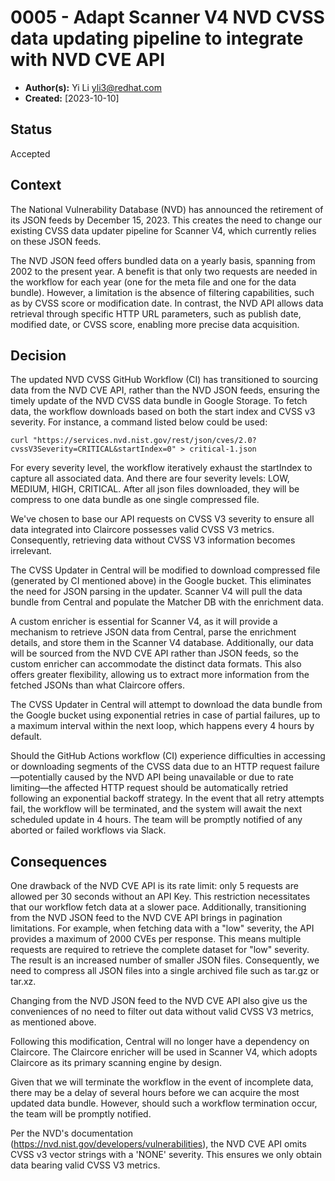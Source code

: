 # 0005 - Adapt Scanner V4 NVD CVSS data updating pipeline to integrate with NVD CVE API

- **Author(s):** Yi Li <yli3@redhat.com>
- **Created:** [2023-10-10]

## Status

Accepted

## Context

The National Vulnerability Database (NVD) has announced the retirement of its JSON feeds by December 15, 2023. This creates the need to change our existing CVSS data updater pipeline for Scanner V4, which currently relies on these JSON feeds. 

The NVD JSON feed offers bundled data on a yearly basis, spanning from 2002 to the present year. A benefit is that only two requests are needed in the workflow for each year (one for the meta file and one for the data bundle). However, a limitation is the absence of filtering capabilities, such as by CVSS score or modification date. In contrast, the NVD API allows data retrieval through specific HTTP URL parameters, such as publish date, modified date, or CVSS score, enabling more precise data acquisition.

## Decision

The updated NVD CVSS GitHub Workflow (CI) has transitioned to sourcing data from the NVD CVE API, rather than the NVD JSON feeds, ensuring the timely update of the NVD CVSS data bundle in Google Storage. To fetch data, the workflow downloads based on both the start index and CVSS v3 severity. For instance, a command listed below could be used: 
```
curl "https://services.nvd.nist.gov/rest/json/cves/2.0?cvssV3Severity=CRITICAL&startIndex=0" > critical-1.json
``` 
For every severity level, the workflow iteratively exhaust the startIndex to capture all associated data. And there are four severity levels: LOW, MEDIUM, HIGH, CRITICAL. After all json files downloaded, they will be compress to one data bundle as one single compressed file.

We've chosen to base our API requests on CVSS V3 severity to ensure all data integrated into Claircore possesses valid CVSS V3 metrics. Consequently, retrieving data without CVSS V3 information becomes irrelevant.

The CVSS Updater in Central will be modified to download compressed file (generated by CI mentioned above) in the Google bucket. This eliminates the need for JSON parsing in the updater. Scanner V4 will pull the data bundle from Central and populate the Matcher DB with the enrichment data.

A custom enricher is essential for Scanner V4, as it will provide a mechanism to retrieve JSON data from Central, parse the enrichment details, and store them in the Scanner V4 database.  Additionally, our data will be sourced from the NVD CVE API rather than JSON feeds, so the custom enricher can accommodate the distinct data formats. This also offers greater flexibility, allowing us to extract more information from the fetched JSONs than what Claircore offers.

The CVSS Updater in Central will attempt to download the data bundle from the Google bucket using exponential retries in case of partial failures, up to a maximum interval within the next loop, which happens every 4 hours by default.

Should the GitHub Actions workflow (CI) experience difficulties in accessing or downloading segments of the CVSS data due to an HTTP request failure—potentially caused by the NVD API being unavailable or due to rate limiting—the affected HTTP request should be automatically retried following an exponential backoff strategy. In the event that all retry attempts fail, the workflow will be terminated, and the system will await the next scheduled update in 4 hours. The team will be promptly notified of any aborted or failed workflows via Slack.

## Consequences

One drawback of the NVD CVE API is its rate limit: only 5 requests are allowed per 30 seconds without an API Key. This restriction necessitates that our workflow fetch data at a slower pace. Additionally, transitioning from the NVD JSON feed to the NVD CVE API brings in pagination limitations. For example, when fetching data with a "low" severity, the API provides a maximum of 2000 CVEs per response. This means multiple requests are required to retrieve the complete dataset for "low" severity. The result is an increased number of smaller JSON files. Consequently, we need to compress all JSON files into a single archived file such as tar.gz or tar.xz.

Changing from the NVD JSON feed to the NVD CVE API also give us the conveniences of no need to filter out data without valid CVSS V3 metrics, as mentioned above. 

Following this modification, Central will no longer have a dependency on Claircore. The Claircore enricher will be used in Scanner V4, which adopts Claircore as its primary scanning engine by design.

Given that we will terminate the workflow in the event of incomplete data, there may be a delay of several hours before we can acquire the most updated data bundle. However, should such a workflow termination occur, the team will be promptly notified.

Per the NVD's documentation (https://nvd.nist.gov/developers/vulnerabilities), the NVD CVE API omits CVSS v3 vector strings with a 'NONE' severity. This ensures we only obtain data bearing valid CVSS V3 metrics.
